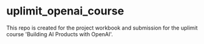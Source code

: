 # uplimit_openai_course
This repo is created for the project workbook and submission for the uplimit course 'Building AI Products with OpenAI'.
